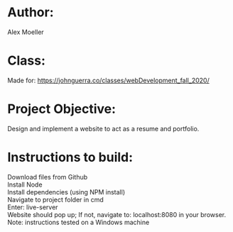 # Author: 
Alex Moeller
# Class:
Made for: https://johnguerra.co/classes/webDevelopment_fall_2020/
# Project Objective: 
Design and implement a website to act as a resume and portfolio.
# Instructions to build:
  Download files from Github\
  Install Node\
  Install dependencies (using NPM install)\
  Navigate to project folder in cmd\
  Enter: live-server\
  Website should pop up; If not, navigate to: localhost:8080 in your browser.\
  Note: instructions tested on a Windows machine
